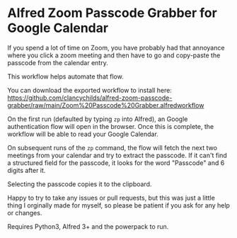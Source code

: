 # Alfred Zoom Passcode Grabber for Google Calendar
If you spend a lot of time on Zoom, you have probably had that annoyance where you click a zoom meeting
and then have to go and copy-paste the passcode from the calendar entry.

This workflow helps automate that flow.

You can download the exported workflow to install here: https://github.com/clancychilds/alfred-zoom-passcode-grabber/raw/main/Zoom%20Passcode%20Grabber.alfredworkflow

On the first run (defaulted by typing `zp` into Alfred), an Google authentication flow will open in the browser.
Once this is complete, the workflow will be able to read your Google Calendar.

On subsequent runs of the `zp` command, the flow will fetch the next two meetings from your calendar and try
 to extract the passcode. If it can't find a structured field for the passcode, it looks for the word "Passcode" and 6 digits after it.
 
Selecting the passcode copies it to the clipboard.

Happy to try to take any issues or pull requests, but this was just a little thing I orginally made for myself,
so please be patient if you ask for any help or changes.

Requires Python3, Alfred 3+ and the powerpack to run.
